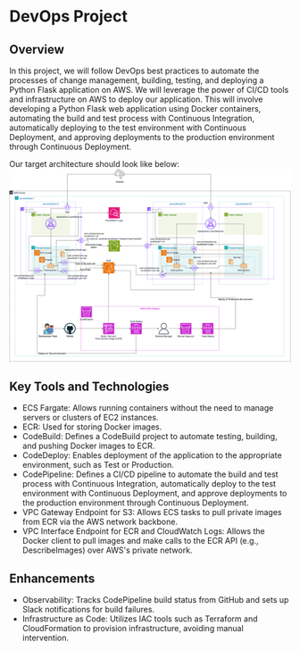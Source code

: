 # DevOps Project  

## Overview
In this project, we will follow DevOps best practices to automate the processes of change management, building, testing, and deploying a Python Flask application on AWS. We will leverage the power of CI/CD tools and infrastructure on AWS to deploy our application. This will involve developing a Python Flask web application using Docker containers, automating the build and test process with Continuous Integration, automatically deploying to the test environment with Continuous Deployment, and approving deployments to the production environment through Continuous Deployment.

Our target architecture should look like below:
![CI/CD](images/DevOpsCI_CDAWS.drawio.png)

## Key Tools and Technologies
- ECS Fargate: Allows running containers without the need to manage servers or clusters of EC2 instances.
- ECR: Used for storing Docker images.
- CodeBuild: Defines a CodeBuild project to automate testing, building, and pushing Docker images to ECR.
- CodeDeploy: Enables deployment of the application to the appropriate environment, such as Test or Production.
- CodePipeline: Defines a CI/CD pipeline to automate the build and test process with Continuous Integration, automatically deploy to the test environment with Continuous Deployment, and approve deployments to the production environment through Continuous Deployment.
- VPC Gateway Endpoint for S3: Allows ECS tasks to pull private images from ECR via the AWS network backbone.
- VPC Interface Endpoint for ECR and CloudWatch Logs: Allows the Docker client to pull images and make calls to the ECR API (e.g., DescribeImages) over AWS's private network.

## Enhancements
- Observability: Tracks CodePipeline build status from GitHub and sets up Slack notifications for build failures.
- Infrastructure as Code: Utilizes IAC tools such as Terraform and CloudFormation to provision infrastructure, avoiding manual intervention.